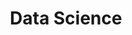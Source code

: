 ---
layout: default
title: Data Science
nav_order: 53
has_children: true
permalink: /docs/data_science
---